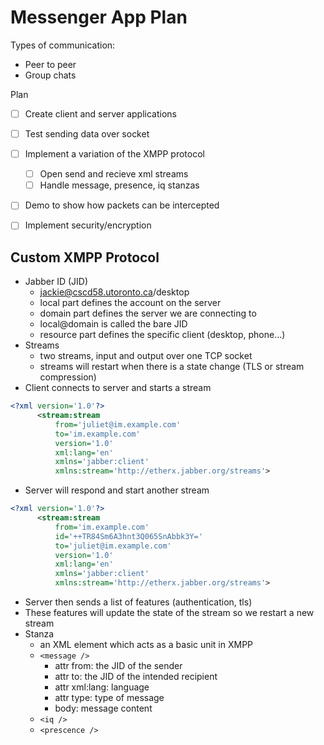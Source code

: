 # Messenger App Plan

Types of communication:
- Peer to peer
- Group chats

Plan
- [ ] Create client and server applications
- [ ] Test sending data over socket
- [ ] Implement a variation of the XMPP protocol
  - [ ] Open send and recieve xml streams
  - [ ] Handle message, presence, iq stanzas
- [ ] Demo to show how packets can be intercepted
- [ ] Implement security/encryption


## Custom XMPP Protocol
- Jabber ID (JID)
  - jackie@cscd58.utoronto.ca/desktop
  - local part defines the account on the server
  - domain part defines the server we are connecting to
  - local@domain is called the bare JID
  - resource part defines the specific client (desktop, phone...)
- Streams
  - two streams, input and output over one TCP socket
  - streams will restart when there is a state change (TLS or stream compression)
- Client connects to server and starts a stream
```xml
<?xml version='1.0'?>
      <stream:stream
          from='juliet@im.example.com'
          to='im.example.com'
          version='1.0'
          xml:lang='en'
          xmlns='jabber:client'
          xmlns:stream='http://etherx.jabber.org/streams'>
```
- Server will respond and start another stream
```xml
<?xml version='1.0'?>
      <stream:stream
          from='im.example.com'
          id='++TR84Sm6A3hnt3Q065SnAbbk3Y='
          to='juliet@im.example.com'
          version='1.0'
          xml:lang='en'
          xmlns='jabber:client'
          xmlns:stream='http://etherx.jabber.org/streams'>
```
- Server then sends a list of features (authentication, tls)
- These features will update the state of the stream so we restart a new stream
- Stanza
  - an XML element which acts as a basic unit in XMPP
  - `<message />`
    - attr from: the JID of the sender
    - attr to: the JID of the intended recipient
    - attr xml:lang: language
    - attr type: type of message
    - body: message content
  - `<iq />`
  - `<prescence />`